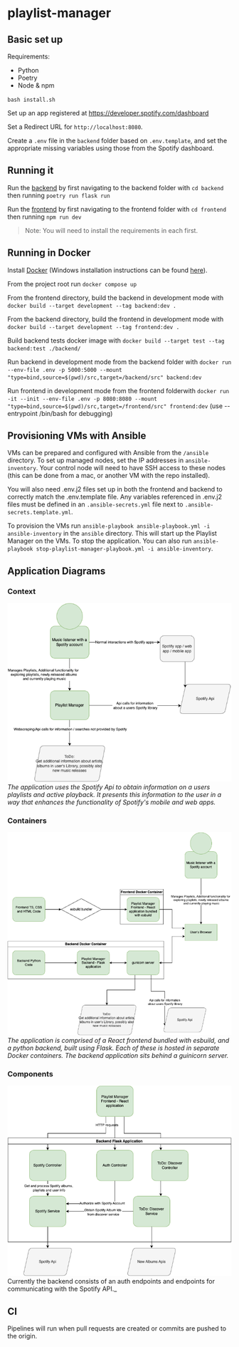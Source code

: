 # playlist-manager

## Basic set up

Requirements:

-   Python
-   Poetry
-   Node & npm

`bash install.sh`

Set up an app registered at <https://developer.spotify.com/dashboard>

Set a Redirect URL for `http://localhost:8080`.

Create a `.env` file in the `backend` folder based on `.env.template`, and set the appropriate missing variables using those from the Spotify dashboard.

## Running it

Run the [backend](./backend/README.md) by first navigating to the backend folder with `cd backend` then running `poetry run flask run`

Run the [frontend](./frontend/README.md) by first navigating to the frontend folder with `cd frontend` then running `npm run dev`

> Note: You will need to install the requirements in each first.

## Running in Docker

Install [Docker](https://www.docker.com/products/docker-desktop/) (Windows installation instructions can be found [here](https://docs.docker.com/desktop/install/windows-install/)).

From the project root run `docker compose up`

From the frontend directory, build the backend in development mode with `docker build --target development --tag backend:dev .`

From the backend directory, build the frontend in development mode with `docker build --target development --tag frontend:dev .`

Build backend tests docker image with `docker build --target test --tag backend:test ./backend/`

Run backend in development mode from the backend folder with `docker run --env-file .env -p 5000:5000 --mount "type=bind,source=$(pwd)/src,target=/backend/src" backend:dev`

Run frontend in development mode from the frontend folderwith `docker run -it --init --env-file .env -p 8080:8080 --mount "type=bind,source=$(pwd)/src,target=/frontend/src" frontend:dev` (use --entrypoint /bin/bash for debugging)

## Provisioning VMs with Ansible

VMs can be prepared and configured with Ansible from the `/ansible` directory. To set up managed nodes, set the IP addresses in `ansible-inventory`. Your control node will need to have SSH access to these nodes (this can be done from a mac, or another VM with the repo installed).

You will also need .env.j2 files set up in both the frontend and backend to correctly match the .env.template file. Any variables referenced in .env.j2 files must be defined in an `.ansible-secrets.yml` file next to `.ansible-secrets.template.yml`.

To provision the VMs run `ansible-playbook ansible-playbook.yml -i ansible-inventory` in the `ansible` directory. This will start up the Playlist Manager on the VMs. To stop the application. You can also run `ansible-playbook stop-playlist-manager-playbook.yml -i ansible-inventory`.

## Application Diagrams

### Context

![Context Diagram](./diagrams/ContextDiagram.png)
_The application uses the Spotify Api to obtain information on a users playlists and active playback. It presents this information to the user in a way that enhances the functionality of Spotify's mobile and web apps._

### Containers

![Container Diagram](./diagrams/ContainerDiagram.png)
_The application is comprised of a React frontend bundled with esbuild, and a python backend, built using Flask. Each of these is hosted in separate Docker containers. The backend application sits behind a guinicorn server._

### Components

![Component Diagram](./diagrams/ComponentDiagram.png)  
Currently the backend consists of an auth endpoints and endpoints for communicating with the Spotify API.\_

## CI

Pipelines will run when pull requests are created or commits are pushed to the origin.
